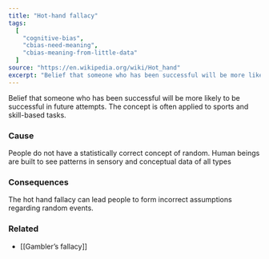 ```yaml
---
title: "Hot-hand fallacy"
tags:
  [
    "cognitive-bias",
    "cbias-need-meaning",
    "cbias-meaning-from-little-data"
  ]
source: "https://en.wikipedia.org/wiki/Hot_hand"
excerpt: "Belief that someone who has been successful will be more likely to be successful in future attempts."
---
```


Belief that someone who has been successful will be more likely to be successful in future attempts. The concept is often applied to sports and skill-based tasks.

### Cause

People do not have a statistically correct concept of random. Human beings are built to see patterns in sensory and conceptual data of all types

### Consequences

The hot hand fallacy can lead people to form incorrect assumptions regarding random events.

### Related

- [[Gambler’s fallacy]]

